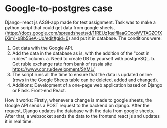 # Google-to-postgres case
Django+react js ASGI-app made for test assignment. 
Task was to make a python script that could get data from google sheets,
(https://docs.google.com/spreadsheets/d/11REUz1qelflIaaGOcoWVTAGZOfXiXim1-bBb5SeA-Uo/edit#gid=0)
and put it in database. The conditions were:
1.  Get data with the Google API.
2.  Add the data in the database as is, with the addition of the "cost in rubles" column.
    a. Need to create DB by yourself with postgreSQL.
    b. Get ruble exchange rate from bank of russia site https://www.cbr.ru/development/SXML/
3.  The script runs all the time to ensure that the data is updated online (rows in the Google Sheets table can be deleted, added and changed).
4.  Additions: Development of a one-page web application based on Django or Flask. Front-end React.

How it works: Firstly, whenever a change is made to google sheets, 
the Google API sends a POST request to the backend on django. 
After the request, Django updates the database with the data from google sheets. 
After that, a websocket sends the data to the frontend react js and updates it in real time. 
